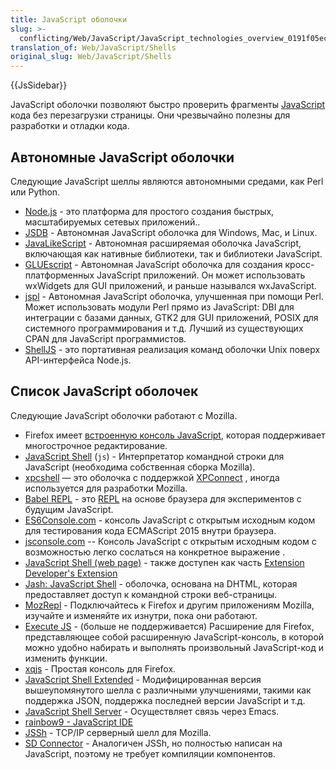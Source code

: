 ```yaml
---
title: JavaScript оболочки
slug: >-
  conflicting/Web/JavaScript/JavaScript_technologies_overview_0191f05ec18a4ee4d771b548feb0701d
translation_of: Web/JavaScript/Shells
original_slug: Web/JavaScript/Shells
---
```


{{JsSidebar}}

JavaScript оболочки позволяют быстро проверить фрагменты [JavaScript](/en/JavaScript "en/JavaScript") кода без перезагрузки страницы. Они чрезвычайно полезны для разработки и отладки кода.

## Автономные JavaScript оболочки

Следующие JavaScript шеллы являются автономными средами, как Perl или Python.

- [Node.js](http://nodejs.org/) - это платформа для простого создания быстрых, масштабируемых сетевых приложений..
- [JSDB](http://www.jsdb.org/) - Автономная JavaScript оболочка для Windows, Mac, и Linux.
- [JavaLikeScript](http://javalikescript.free.fr/) - Автономная расширяемая оболочка JavaScript, включающая как нативные библиотеки, так и библиотеки JavaScript.
- [GLUEscript](http://gluescript.sourceforge.net/) - Автономная JavaScript оболочка для создания кросс-платформенных JavaScript приложений. Он может использовать wxWidgets для GUI приложений, и раньше назывался wxJavaScript.
- [jspl](http://jspl.msg.mx/) - Автономная JavaScript оболочка, улучшенная при помощи Perl. Может использовать модули Perl прямо из JavaScript: DBI для интеграции с базами данных, GTK2 для GUI приложений, POSIX для системного программирования и т.д. Лучший из существующих CPAN для JavaScript программистов.
- [ShellJS](http://shelljs.org/) - это портативная реализация команд оболочки Unix поверх API-интерфейса Node.js.

## Список JavaScript оболочек

Следующие JavaScript оболочки работают с Mozilla.

- Firefox имеет [встроенную консоль JavaScript](/ru/docs/Tools/Web_Console/The_command_line_interpreter), которая поддерживает многострочное редактирование.
- [JavaScript Shell](/En/SpiderMonkey/Introduction_to_the_JavaScript_shell "En/SpiderMonkey/Introduction_to_the_JavaScript_shell") (`js`) - Интерпретатор командной строки для JavaScript (необходима собственная сборка Mozilla).
- [xpcshell](/en/XPConnect/xpcshell "en/xpcshell") — это оболочка с поддержкой [XPConnect](/en/XPConnect "en/XPConnect") , иногда используется для разработки Mozilla.
- [Babel REPL](http://babeljs.io/repl) - это [REPL](https://en.wikipedia.org/wiki/REPL) на основе браузера для экспериментов с будущим JavaScript.
- [ES6Console.com](http://es6console.com/) - консоль JavaScript с открытым исходным кодом для тестирования кода ECMAScript 2015 внутри браузера.
- [jsconsole.com](http://jsconsole.com/) -- Консоль JavaScript с открытым исходным кодом с возможностью легко сослаться на конкретное выражение .
- [JavaScript Shell (web page)](http://www.squarefree.com/shell/) - также доступен как часть [Extension Developer's Extension](https://addons.mozilla.org/en-US/firefox/addon/7434)
- [Jash: JavaScript Shell](http://www.billyreisinger.com/jash/) - оболочка, основана на DHTML, которая предоставляет доступ к командной строки веб-страницы.
- [MozRepl](http://hyperstruct.net/projects/mozrepl) - Подключайтесь к Firefox и другим приложениям Mozilla, изучайте и изменяйте их изнутри, пока они работают.
- [Execute JS](http://www.mouseless.de/index.php?/content/view/18/31/) - (больше не поддерживается) Расширение для Firefox, представляющее собой расширенную JavaScript-консоль, в которой можно удобно набирать и выполнять произвольный JavaScript-код и изменить функции.
- [xqjs](https://addons.mozilla.org/addon/159546) - Простая консоль для Firefox.
- [JavaScript Shell Extended](http://code.eligrey.com/shell/help.html) - Модифицированная версия вышеупомянутого шелла с различными улучшениями, такими как поддержка JSON, поддержка последней версии JavaScript и т.д.
- [JavaScript Shell Server](https://sekhmet.acceleration.net/ADW/JsShellServer/) - Осуществляет связь через Emacs.
- [rainbow9 - JavaScript IDE](http://rainbow9.org)
- [JSSh](http://www.croczilla.com/bits_and_pieces/jssh/) - TCP/IP серверный шелл для Mozilla.
- [SD Connector](http://blogs.activestate.com/shanec/2008/05/jssh-replacemen.html) - Аналогичен JSSh, но полностью написан на JavaScript, поэтому не требует компиляции компонентов.
